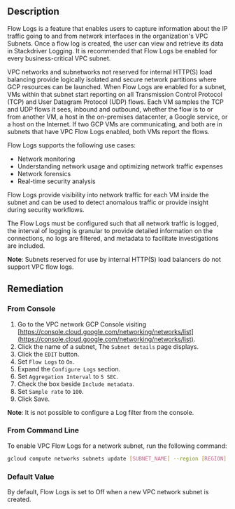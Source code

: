 ## Description

Flow Logs is a feature that enables users to capture information about the IP traffic going to and from network interfaces in the organization's VPC Subnets. Once a flow log is created, the user can view and retrieve its data in Stackdriver Logging. It is recommended that Flow Logs be enabled for every business-critical VPC subnet.

VPC networks and subnetworks not reserved for internal HTTP(S) load balancing provide logically isolated and secure network partitions where GCP resources can be launched. When Flow Logs are enabled for a subnet, VMs within that subnet start reporting on all Transmission Control Protocol (TCP) and User Datagram Protocol (UDP) flows. Each VM samples the TCP and UDP flows it sees, inbound and outbound, whether the flow is to or from another VM, a host in the on-premises datacenter, a Google service, or a host on the Internet. If two GCP VMs are communicating, and both are in subnets that have VPC Flow Logs enabled, both VMs report the flows.

Flow Logs supports the following use cases:
- Network monitoring
- Understanding network usage and optimizing network traffic expenses
- Network forensics
- Real-time security analysis

Flow Logs provide visibility into network traffic for each VM inside the subnet and can be used to detect anomalous traffic or provide insight during security workflows.

The Flow Logs must be configured such that all network traffic is logged, the interval of logging is granular to provide detailed information on the connections, no logs are filtered, and metadata to facilitate investigations are included.

**Note**: Subnets reserved for use by internal HTTP(S) load balancers do not support VPC flow logs.

## Remediation

### From Console

1. Go to the VPC network GCP Console visiting [https://console.cloud.google.com/networking/networks/list](https://console.cloud.google.com/networking/networks/list).
2. Click the name of a subnet, The `Subnet details` page displays.
3. Click the `EDIT` button.
4. Set `Flow Logs` to `On`.
5. Expand the `Configure Logs` section.
6. Set `Aggregation Interval` to `5 SEC`.
7. Check the box beside `Include metadata`.
8. Set `Sample rate` to `100`.
9. Click Save.

**Note**: It is not possible to configure a Log filter from the console.

### From Command Line

To enable VPC Flow Logs for a network subnet, run the following command:

```bash
gcloud compute networks subnets update [SUBNET_NAME] --region [REGION] --enable-flow-logs --logging-aggregation-interval=interval-5-sec --logging-flow-sampling=1 --logging-metadata=include-all
```

### Default Value

By default, Flow Logs is set to Off when a new VPC network subnet is created.
